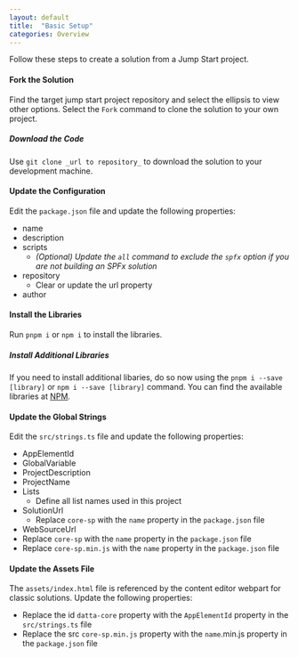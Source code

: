 ```yaml
---
layout: default
title:  "Basic Setup"
categories: Overview
---
```

Follow these steps to create a solution from a Jump Start project.

#### Fork the Solution

Find the target jump start project repository and select the ellipsis to view other options. Select the `Fork` command to clone the solution to your own project.

##### Download the Code

Use `git clone _url to repository_` to download the solution to your development machine.

#### Update the Configuration

Edit the `package.json` file and update the following properties:

* name
* description
* scripts
  * _(Optional) Update the `all` command to exclude the `spfx` option if you are not building an SPFx solution_
* repository
  * Clear or update the url property
* author

#### Install the Libraries

Run `pnpm i` or `npm i` to install the libraries.

##### Install Additional Libraries

If you need to install additional libaries, do so now using the `pnpm i --save [library]` or `npm i --save [library]` command. You can find the available libraries at [NPM](https://www.npmjs.com/).

#### Update the Global Strings

Edit the `src/strings.ts` file and update the following properties:

* AppElementId
* GlobalVariable
* ProjectDescription
* ProjectName
* Lists
  * Define all list names used in this project
* SolutionUrl
  * Replace `core-sp` with the `name` property in the `package.json` file
* WebSourceUrl
 * Replace `core-sp` with the `name` property in the `package.json` file
 * Replace `core-sp.min.js` with the `name` property in the `package.json` file

#### Update the Assets File

The `assets/index.html` file is referenced by the content editor webpart for classic solutions. Update the following properties:

* Replace the id `datta-core` property with the `AppElementId` property in the `src/strings.ts` file
* Replace the src `core-sp.min.js` property with the `name`.min.js property in the `package.json` file
